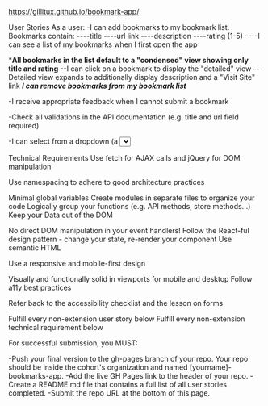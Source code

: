 https://gillitux.github.io/bookmark-app/


User Stories
As a user:
-I can add bookmarks to my bookmark list. Bookmarks contain:
----title
----url link
----description
----rating (1-5)
----I can see a list of my bookmarks when I first open the app

***All bookmarks in the list default to a "condensed" view showing only title and rating**
--I can click on a bookmark to display the "detailed" view
--Detailed view expands to additionally display description and a "Visit Site" link
***I can remove bookmarks from my bookmark list***

-I receive appropriate feedback when I cannot submit a bookmark

-Check all validations in the API documentation (e.g. title and url field required)

-I can select from a dropdown (a <select> element) a "minimum rating" to filter the list by all bookmarks rated at or above the chosen selection
----(Extension feature - optional) I can edit the rating and description of a bookmark in my list

Technical Requirements
Use fetch for AJAX calls and jQuery for DOM manipulation

Use namespacing to adhere to good architecture practices

Minimal global variables
Create modules in separate files to organize your code
Logically group your functions (e.g. API methods, store methods...)
Keep your Data out of the DOM

No direct DOM manipulation in your event handlers!
Follow the React-ful design pattern - change your state, re-render your component
Use semantic HTML

Use a responsive and mobile-first design

Visually and functionally solid in viewports for mobile and desktop
Follow a11y best practices

Refer back to the accessibility checklist and the lesson on forms




Fulfill every non-extension user story below
Fulfill every non-extension technical requirement below

For successful submission, you MUST:

  -Push your final version to the gh-pages branch of your repo. Your repo should be inside the cohort's organization and named [yourname]-bookmarks-app.
  -Add the live GH Pages link to the header of your repo.
  -Create a README.md file that contains a full list of all user stories completed.
  -Submit the repo URL at the bottom of this page.
